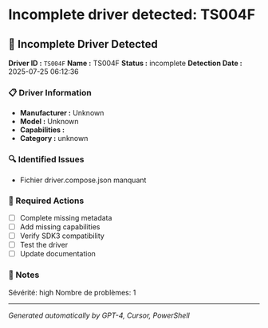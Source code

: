 # Incomplete driver detected: TS004F

## 🚨 Incomplete Driver Detected

**Driver ID :** `TS004F`
**Name :** TS004F
**Status :** incomplete
**Detection Date :** 2025-07-25 06:12:36

### 📋 Driver Information
- **Manufacturer :** Unknown
- **Model :** Unknown
- **Capabilities :** 
- **Category :** unknown

### 🔍 Identified Issues
- Fichier driver.compose.json manquant

### 🎯 Required Actions
- [ ] Complete missing metadata
- [ ] Add missing capabilities
- [ ] Verify SDK3 compatibility
- [ ] Test the driver
- [ ] Update documentation

### 📝 Notes
Sévérité: high
Nombre de problèmes: 1

---
*Generated automatically by GPT-4, Cursor, PowerShell*

